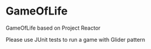 # GameOfLife
GameOfLife based on Project Reactor

Please use JUnit tests to run a game with Glider pattern
